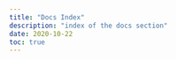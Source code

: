 ```yaml
---
title: "Docs Index"
description: "index of the docs section"
date: 2020-10-22
toc: true
---
```








